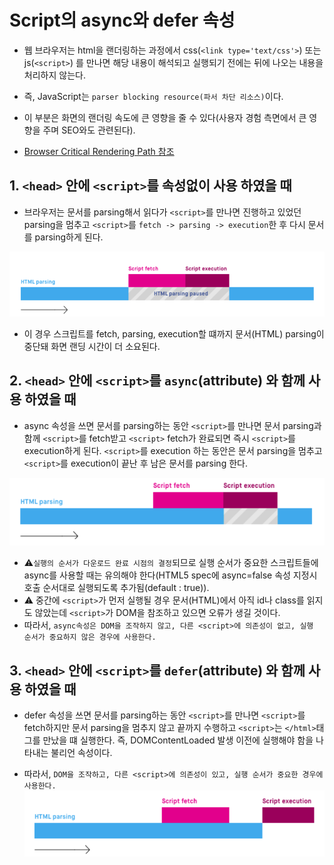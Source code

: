 # Script의 async와 defer 속성

- 웹 브라우저는 html을 랜더링하는 과정에서 css(`<link type='text/css'>`) 또는 js(`<script>`) 를 만나면 해당 내용이 해석되고 실행되기 전에는 뒤에 나오는 내용을 처리하지 않는다.

* 즉, JavaScript는 `parser blocking resource(파서 차단 리소스)`이다.

* 이 부분은 화면의 랜더링 속도에 큰 영향을 줄 수 있다(사용자 경험 측면에서 큰 영향을 주며 SEO와도 관련된다).

- [Browser Critical Rendering Path 참조](https://github.com/gang-min/TIL/blob/main/HTML/Critical_rendering_path.md)

## 1. `<head>` 안에 `<script>`를 속성없이 사용 하였을 때

- 브라우저는 문서를 parsing해서 읽다가 `<script>`를 만나면 진행하고 있었던 parsing을 멈추고 `<script>`를 `fetch -> parsing -> execution`한 후 다시 문서를 parsing하게 된다.

![script](/image/scriptsrc.png)

- 이 경우 스크립트를 fetch, parsing, execution할 떄까지 문서(HTML) parsing이 중단돼 화면 랜딩 시간이 더 소요된다.

## 2. `<head>` 안에 `<script>`를 `async`(attribute) 와 함께 사용 하였을 때

- async 속성을 쓰면 문서를 parsing하는 동안 `<script>`를 만나면 문서 parsing과 함께 `<script>`를 fetch받고 `<script>` fetch가 완료되면 즉시 `<script>`를 execution하게 된다. `<script>`를 execution 하는 동안은 문서 parsing을 멈추고 `<script>`를 execution이 끝난 후 남은 문서를 parsing 한다.

![script](/image/scriptsrc2.png)

- ⚠️`실행의 순서가 다운로드 완료 시점의 결정`되므로 실행 순서가 중요한 스크립트들에 async를 사용할 때는 유의해야 한다(HTML5 spec에 async=false 속성 지정시 호출 순서대로 실행되도록 추가됨(default : true)).
- ⚠️ 중간에 `<script>`가 먼저 실행될 경우 문서(HTML)에서 아직 id나 class를 읽지도 않았는데 `<script>`가 DOM을 참조하고 있으면 오류가 생길 것이다.
- 따라서, `async속성은 DOM을 조작하지 않고, 다른 <script>에 의존성이 없고, 실행 순서가 중요하지 않은 경우에 사용한다.`

## 3. `<head>` 안에 `<script>`를 `defer`(attribute) 와 함께 사용 하였을 때

- defer 속성을 쓰면 문서를 parsing하는 동안 `<script>`를 만나면 `<script>`를 fetch하지만 문서 parsing을 멈추지 않고 끝까지 수행하고 `<script>`는 `</html>`태그를 만났을 떄 실행한다. 즉, DOMContentLoaded 발생 이전에 실행해야 함을 나타내는 불리언 속성이다.

- 따라서, `DOM을 조작하고, 다른 <script>에 의존성이 있고, 실행 순서가 중요한 경우에 사용한다.`
  ![script](/image/scriptsrc3.png)
